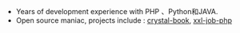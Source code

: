 * Years of development experience with PHP 、Python和JAVA.
* Open source maniac, projects include : [crystal-book](https://github.com/crystal-lang/crystal-book/), [xxl-job-php](https://github.com/sivanbil/xxl-job-php)

<!-- [![sivanbil's github stats](https://github-readme-stats.vercel.app/api?username=sivanbil)](https://github.com/sivanbil) -->
